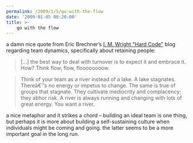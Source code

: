 ```yaml
---
permalink: /2009/1/5/go-with-the-flow
date: '2009-01-05 08:20:00'
title: >-
    go with the flow
---
```


a damn nice quote from Eric Brechner’s [I. M. Wright "Hard
Code"](http://blogs.msdn.com/eric_brechner/archive/2005/09/01/September-1-2005-go-with-the-flow-retention-and-turnover.aspx)
blog regarding team dynamics, specifically about retaining people:

> \[...\] the best way to deal with turnover is to expect it and embrace
> it. How? Think flow, flow, floooooooow.

> Think of your team as a river instead of a lake. A lake stagnates.
> Thereâ€™s no energy or impetus to change. The same is true of groups
> that stagnate. They cultivate mediocrity and complacency; they abhor
> risk. A river is always running and changing with lots of great
> energy. You want a river.

a nice metaphor and it strikes a chord – building an ideal team is one
thing, but perhaps it is more about building a self-sustaining culture
when individuals might be coming and going. the latter seems to be a
more important goal in the long run.
